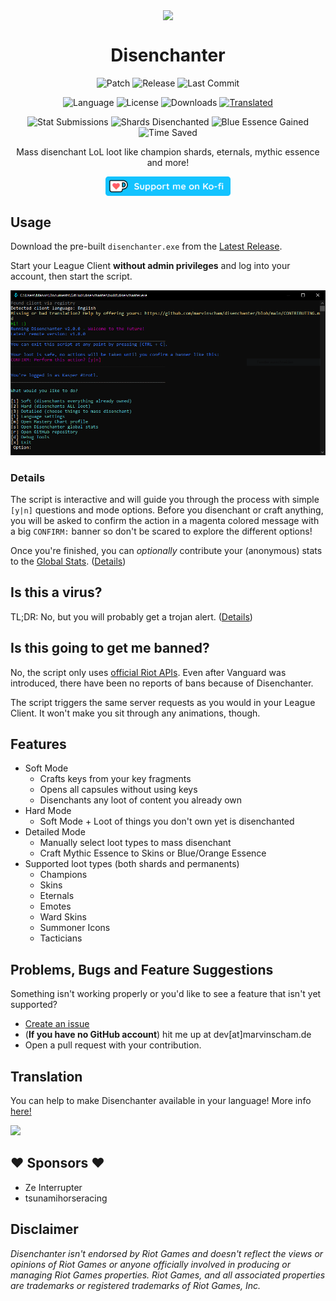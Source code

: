 <p align="center" style="margin-bottom: 0px !important;">
  <img src="./assets/BE_icon.ico" width="120" align="center">
</p>
<h1 align="center">Disenchanter</h1>
<div align="center">

![Patch](https://img.shields.io/badge/league%20patch-14.16-brightgreen)
![Release](https://img.shields.io/github/v/release/marvinscham/disenchanter)
![Last Commit](https://img.shields.io/github/last-commit/marvinscham/disenchanter)

![Language](https://img.shields.io/badge/language-Ruby-%23701516)
![License](https://img.shields.io/github/license/marvinscham/disenchanter)
![Downloads](https://img.shields.io/github/downloads/marvinscham/disenchanter/total)
[![Translated](https://weblate.ms-ds.org/widget/disenchanter/disenchanter/svg-badge.svg)](https://weblate.ms-ds.org/engage/disenchanter/)

![Stat Submissions](https://img.shields.io/badge/dynamic/json?color=blue&label=stat%20submissions&query=%24%5B%3A1%5D.submissions&url=https%3A%2F%2Fchecksch.de%2Fhook%2Fdisenchanter.php)
![Shards Disenchanted](https://img.shields.io/badge/dynamic/json?color=blue&label=shards%20disenchanted&query=%24%5B%3A1%5D.disenchanted_thousands&url=https%3A%2F%2Fchecksch.de%2Fhook%2Fdisenchanter.php&suffix=K)
![Blue Essence Gained](https://img.shields.io/badge/dynamic/json?color=blue&label=blue%20essence%20gained&query=%24%5B%3A1%5D.blue_essence_millions&url=https%3A%2F%2Fchecksch.de%2Fhook%2Fdisenchanter.php&suffix=M)
![Time Saved](https://img.shields.io/badge/dynamic/json?color=blue&label=time%20saved&query=%24%5B%3A1%5D.hours_saved&url=https%3A%2F%2Fchecksch.de%2Fhook%2Fdisenchanter.php&suffix=%20hours)

Mass disenchant LoL loot like champion shards, eternals, mythic essence and more!

[<img src="./assets/kofi-button.png" width="200" align="center">](https://ko-fi.com/marvinscham)

</div>

## Usage
Download the pre-built `disenchanter.exe` from the [Latest Release](https://github.com/marvinscham/disenchanter/releases).

Start your League Client **without admin privileges** and log into your account, then start the script.

![Demo](./assets/disenchanter.png)

### Details
The script is interactive and will guide you through the process with simple `[y|n]` questions and mode options. Before you disenchant or craft anything, you will be asked to confirm the action in a magenta colored message with a big `CONFIRM:` banner so don't be scared to explore the different options!

Once you're finished, you can _optionally_ contribute your (anonymous) stats to the [Global Stats](https://github.com/marvinscham/disenchanter/wiki/Stats). ([Details](https://github.com/marvinscham/disenchanter/wiki/Stat-Collection))

## Is this a virus?
TL;DR: No, but you will probably get a trojan alert. ([Details](https://github.com/marvinscham/disenchanter/wiki/Is-this-a-virus%3F))

## Is this going to get me banned?
No, the script only uses [official Riot APIs](https://developer.riotgames.com/docs/lol#league-client).
Even after Vanguard was introduced, there have been no reports of bans because of Disenchanter.

The script triggers the same server requests as you would in your League Client. It won't make you sit through any animations, though.

## Features
- Soft Mode
  - Crafts keys from your key fragments
  - Opens all capsules without using keys
  - Disenchants any loot of content you already own
- Hard Mode
  - Soft Mode + Loot of things you don't own yet is disenchanted
- Detailed Mode
  - Manually select loot types to mass disenchant
  - Craft Mythic Essence to Skins or Blue/Orange Essence
- Supported loot types (both shards and permanents)
  - Champions
  - Skins
  - Eternals
  - Emotes
  - Ward Skins
  - Summoner Icons
  - Tacticians

## Problems, Bugs and Feature Suggestions
Something isn't working properly or you'd like to see a feature that isn't yet supported?

- [Create an issue](https://github.com/marvinscham/disenchanter/issues/new/choose)
- (**If you have no GitHub account**) hit me up at dev[at]marvinscham.de
- Open a pull request with your contribution.

## Translation
You can help to make Disenchanter available in your language! More info [here!](https://weblate.ms-ds.org/engage/disenchanter/)

[![](https://weblate.ms-ds.org/widget/disenchanter/disenchanter/multi-auto.svg)](https://weblate.ms-ds.org/engage/disenchanter/)


## ❤ Sponsors ❤
- Ze Interrupter
- tsunamihorseracing

## Disclaimer
_Disenchanter isn't endorsed by Riot Games and doesn't reflect the views or opinions of Riot Games or anyone officially involved in producing or managing Riot Games properties. Riot Games, and all associated properties are trademarks or registered trademarks of Riot Games, Inc._

